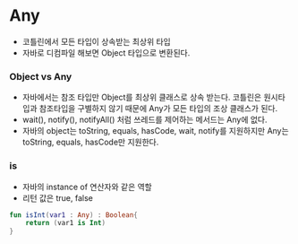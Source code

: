 # Any

- 코틀린에서 모든 타입이 상속받는 최상위 타입
- 자바로 디컴파일 해보면 Object 타입으로 변환된다.

### Object vs Any

- 자바에서는 참조 타입만 Object를 최상위 클래스로 상속 받는다. 코틀린은 원시타입과 참조타입을 구별하지 않기 때문에 Any가 모든 타입의 조상 클래스가 된다.
- wait(), notify(), notifyAll() 처럼 쓰레드를 제어하는 메서드는 Any에 없다.
- 자바의 object는 toString, equals, hasCode, wait, notify를 지원하지만 Any는 toString, equals, hasCode만 지원한다.

### is

- 자바의 instance of 연산자와 같은 역할
- 리턴 값은 true, false

```kotlin
fun isInt(var1 : Any) : Boolean{
    return (var1 is Int)
}
```
